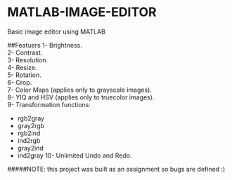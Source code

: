# MATLAB-IMAGE-EDITOR
Basic image editor using MATLAB 

##Featuers 
1- Brightness.<br>
2- Contrast.<br>
3- Resolution.<br>
4- Resize.<br>
5- Rotation.<br>
6- Crop.<br>
7- Color Maps (applies only to grayscale images).<br>
8- YIQ and HSV (applies only to truecolor images).<br>
9- Transformation functions:
  * rgb2gray
  * gray2rgb
  * rgb2ind
  * ind2rgb
  * gray2ind
  * ind2gray
10- Unlimited Undo and Redo.<br>

#####NOTE: this project was built as an assignment so bugs are defined :) 

